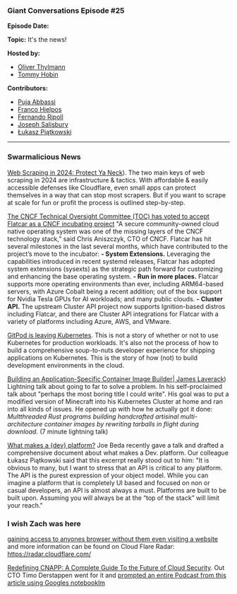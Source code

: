 ### Giant Conversations Episode #25

**Episode Date:**

**Topic:** It's the news!

**Hosted by:** 

* [Oliver Thylmann](https://twitter.com/othylmann)
* [Tommy Hobin](https://twitter.com/tommyhobin)

**Contributors:**

* [Puja Abbassi](https://bsky.app/profile/puja.dev)
* [Franco Hielpos](https://www.linkedin.com/in/fhielpos/)
* [Fernando Ripoll](https://github.com/pipo02mix)
* [Joseph Salisbury](https://twitter.com/salisbury_joe)
* [Łukasz Piątkowski](https://www.linkedin.com/in/lukaszpiatkowski/)
------------------------------------------------------------------------------------------------------------------------------


### Swarmalicious News 

[Web Scraping in 2024: Protect Ya Neck](https://x.com/tunahorse21/status/1844589100608668035?s=61)). The two main keys of web scraping in 2024 are infrastructure & tactics. With affordable & easily accessible defenses like Cloudflare, even small apps can protect themselves in a way that can stop most scrapers. But if you want to scrape at scale for fun or profit the process is outlined step-by-step.

[The CNCF Technical Oversight Committee (TOC) has voted to accept Flatcar as a CNCF incubating project](https://www.cncf.io/blog/2024/10/29/flatcar-brings-container-linux-to-the-cncf-incubator/) "A secure community-owned cloud native operating system was one of the missing layers of the CNCF technology stack,” said Chris Aniszczyk, CTO of CNCF. Flatcar has hit several milestones in the last several months, which have contributed to the project’s move to the incubator:
**- System Extensions.** Leveraging the capabilities introduced in recent systemd releases, Flatcar has adopted system extensions (sysexts) as the strategic path forward for customizing and enhancing the base operating system. 
**- Run in more places.** Flatcar supports more operating environments than ever, including ARM64-based servers, with Azure Cobalt being a recent addition; out of the box support for Nvidia Tesla GPUs for AI workloads; and many public clouds.
**- Cluster API.** The upstream Cluster API project now supports Ignition-based distros including Flatcar, and there are Cluster API integrations for Flatcar with a variety of platforms including Azure, AWS, and VMware. 

[GitPod is leaving Kubernetes](https://www.gitpod.io/blog/we-are-leaving-kubernetes). This is not a story of whether or not to use Kubernetes for production workloads. It's also not the process of how to build a comprehensive soup-to-nuts developer experience for shipping applications on Kubernetes. This is the story of how (not) to build development environments in the cloud.

[Building an Application-Specific Container Image Builder| James Laverack](https://www.youtube.com/watch?v=NAgxyyL-7LI)) Lightning talk about going to far to solve a problem. In his self-proclaimed talk about "perhaps the most boring title I could write". His goal was to put a modified version of Minecraft into his Kubernetes Cluster at home and ran into all kinds of issues. He opened up with how he actually got it done: _Multthreaded Rust programs building handcrafted artisinal multi-architecture container images by rewriting tarballs in flight during download._ (7 minute lightning talk)

[What makes a {dev} platform?](https://docs.google.com/document/d/1-T9xopIN-SCzQPQPCCMQi3gLecWJolDVewYQAEQSR4g/edit?tab=t.0) Joe Beda recently gave a talk and drafted a comprehensive document about what makes a Dev. platform. Our colleague Łukasz Piątkowski said that this excerrpt really stood out to him: "It is obvious to many, but I want to stress that an API is critical to any platform. The API is the purest expression of your object model. While you can imagine a platform that is completely UI based and focused on non or casual developers, an API is almost always a must.  Platforms are built to be built upon.  Assuming you will always be at the “top of the stack” will limit your reach."

### I wish Zach was here

[gaining access to anyones browser without them even visiting a website](https://kibty.town/blog/arc/) and more information can be found on Cloud Flare Radar: https://radar.cloudflare.com/

[Redefining CNAPP: A Complete Guide To the Future of Cloud Security](https://softwareanalyst.substack.com/p/redefining-cnapp-a-complete-guide). Out CTO Timo Derstappen went for it and [prompted an entire Podcast from this article using Googles notebooklm](https://slack-files.com/T0251EQJH-F07NHFAU1U7-4a618e8588)

